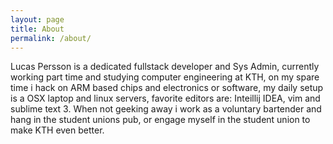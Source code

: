 ```yaml
---
layout: page
title: About
permalink: /about/
---
```


Lucas Persson is a dedicated fullstack developer and Sys Admin, currently working part time and studying computer engineering at KTH, on my spare time i hack on ARM based chips and electronics or software, my daily setup is a OSX laptop and linux servers, favorite editors are: Inteillij IDEA, vim and sublime text 3. When not geeking away i work as a voluntary bartender and hang in the student unions pub, or engage myself in the student union to make KTH even better. 

